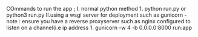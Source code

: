 COmmands to run the app ;
  I. normal python method
    1. python run.py or python3 run.py
  II.using a wsgi server for deployment such as gunicorn
    - note : ensure you have a reverse proxyserver such as nginx configured to listen on a channel(i.e ip address
    1. gunicorn -w 4 -b 0.0.0.0:8000 run:app
